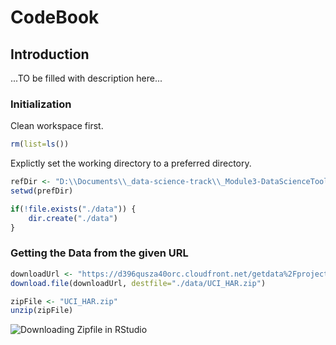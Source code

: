 # CodeBook
## Introduction
...TO be filled with description here...

### Initialization
Clean workspace first.
```R
rm(list=ls())
```

Explictly set the working directory to a preferred directory.
```R
refDir <- "D:\\Documents\\_data-science-track\\_Module3-DataScienceToolbox\\Week4\\peer-graded-assignment"
setwd(prefDir)

if(!file.exists("./data")) {
	dir.create("./data")
}
```

### Getting the Data from the given URL
```R
downloadUrl <- "https://d396qusza40orc.cloudfront.net/getdata%2Fprojectfiles%2FUCI%20HAR%20Dataset.zip"
download.file(downloadUrl, destfile="./data/UCI_HAR.zip")

zipFile <- "UCI_HAR.zip"
unzip(zipFile)
```
![Downloading Zipfile in RStudio](https://github.com/coolnumber9/datasciencecoursera/tree/master/images/Week4-downloadZipFile.png)